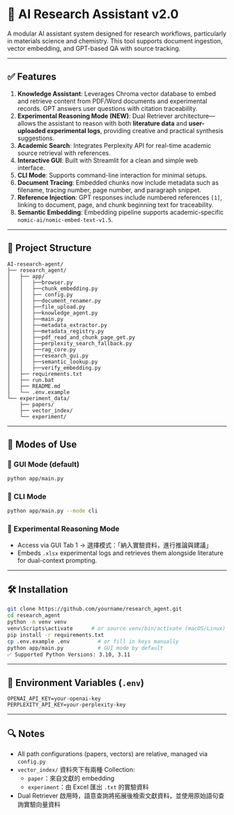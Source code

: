 # 🧪 AI Research Assistant v2.0

A modular AI assistant system designed for research workflows, particularly in materials science and chemistry. This tool supports document ingestion, vector embedding, and GPT-based QA with source tracking.

---

## ✅ Features

1. **Knowledge Assistant**: Leverages Chroma vector database to embed and retrieve content from PDF/Word documents and experimental records. GPT answers user questions with citation traceability.
2. **Experimental Reasoning Mode (NEW)**: Dual Retriever architecture—allows the assistant to reason with both **literature data** and **user-uploaded experimental logs**, providing creative and practical synthesis suggestions.
3. **Academic Search**: Integrates Perplexity API for real-time academic source retrieval with references.
4. **Interactive GUI**: Built with Streamlit for a clean and simple web interface.
5. **CLI Mode**: Supports command-line interaction for minimal setups.
6. **Document Tracing**: Embedded chunks now include metadata such as filename, tracing number, page number, and paragraph snippet.
7. **Reference Injection**: GPT responses include numbered references `[1]`, linking to document, page, and chunk beginning text for traceability.
8. **Semantic Embedding**: Embedding pipeline supports academic-specific `nomic-ai/nomic-embed-text-v1.5`.

---

## 📂 Project Structure

```
AI-research-agent/
├── research_agent/
│   ├── app/
│   │   ├──browser.py
│   │   ├──chunk_embedding.py
│   │   ├── config.py
│   │   ├──document_renamer.py
│   │   ├──file_upload.py
│   │   ├──knowledge_agent.py
│   │   ├──main.py
│   │   ├──metadata_extractor.py
│   │   ├──metadata_registry.py
│   │   ├──pdf_read_and_chunk_page_get.py
│   │   ├──perplexity_search_fallback.py
│   │   ├──rag_core.py
│   │   ├──research_gui.py
│   │   ├──semantic_lookup.py
│   │   ├──verify_embedding.py
│   ├── requirements.txt
│   ├── run.bat
│   ├── README.md
│   └── .env.example
└── experiment_data/
    ├── papers/
    ├── vector_index/
    └── experiment/
```

---

## 🧠 Modes of Use

### 📘 GUI Mode (default)
```bash
python app/main.py
```

### 🧠 CLI Mode
```bash
python app/main.py --mode cli
```

### 🧪 Experimental Reasoning Mode
- Access via GUI Tab 1 → 選擇模式：「納入實驗資料，進行推論與建議」
- Embeds `.xlsx` experimental logs and retrieves them alongside literature for dual-context prompting.

---

## 🛠️ Installation

```bash
git clone https://github.com/yourname/research_agent.git
cd research_agent
python -m venv venv
venv\Scripts\activate      # or source venv/bin/activate (macOS/Linux)
pip install -r requirements.txt
cp .env.example .env         # or fill in keys manually
python app/main.py           # GUI mode by default
✅ Supported Python Versions: 3.10, 3.11
```

---

## 🔑 Environment Variables (`.env`)

```
OPENAI_API_KEY=your-openai-key
PERPLEXITY_API_KEY=your-perplexity-key
```

---

## 🔍 Notes

- All path configurations (papers, vectors) are relative, managed via `config.py`
- `vector_index/` 資料夾下有兩種 Collection:
  - `paper`：來自文獻的 embedding
  - `experiment`：由 Excel 匯出 `.txt` 的實驗資料
- Dual Retriever 啟用時，語意查詢將拓展後檢索文獻資料，並使用原始語句查詢實驗向量資料
